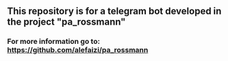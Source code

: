 ## This repository is for a telegram bot developed in the project "pa_rossmann"

### For more information go to: https://github.com/alefaizi/pa_rossmann